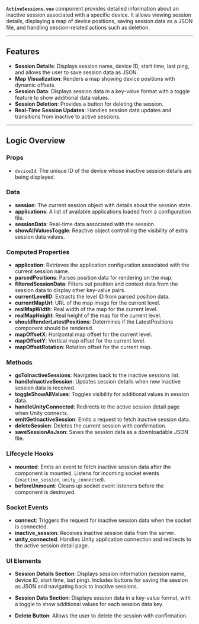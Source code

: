 **`ActiveSessions.vue`** component provides detailed information about an inactive session associated with a specific device. It allows viewing session details, displaying a map of device positions, saving session data as a JSON file, and handling session-related actions such as deletion.

---

## Features

- **Session Details**: Displays session name, device ID, start time, last ping, and allows the user to save session data as JSON.
- **Map Visualization**: Renders a map showing device positions with dynamic offsets.
- **Session Data**: Displays session data in a key-value format with a toggle feature to show additional data values.
- **Session Deletion**: Provides a button for deleting the session.
- **Real-Time Session Updates**: Handles session data updates and transitions from inactive to active sessions.

---

## Logic Overview

### **Props**
- `deviceId`: The unique ID of the device whose inactive session details are being displayed.

### **Data**
- **session**: The current session object with details about the session state.
- **applications**: A list of available applications loaded from a configuration file.
- **sessionData**: Real-time data associated with the session.
- **showAllValuesToggle**: Reactive object controlling the visibility of extra session data values.

### **Computed Properties**
- **application**: Retrieves the application configuration associated with the current session name.
- **parsedPositions**: Parses position data for rendering on the map.
- **filteredSessionData**: Filters out position and context data from the session data to display other key-value pairs.
- **currentLevelID**: Extracts the level ID from parsed position data.
- **currentMapUrl**: URL of the map image for the current level.
- **realMapWidth**: Real width of the map for the current level.
- **realMapHeight**: Real height of the map for the current level.
- **shouldRenderLatestPositions**: Determines if the LatestPositions component should be rendered.
- **mapOffsetX**: Horizontal map offset for the current level.
- **mapOffsetY**: Vertical map offset for the current level.
- **mapOffsetRotation**: Rotation offset for the current map.

### **Methods**
- **goToInactiveSessions**: Navigates back to the inactive sessions list.
- **handleInactiveSession**: Updates session details when new inactive session data is received.
- **toggleShowAllValues**: Toggles visibility for additional values in session data.
- **handleUnityConnected**: Redirects to the active session detail page when Unity connects.
- **emitGetInactiveSession**: Emits a request to fetch inactive session data.
- **deleteSession**: Deletes the current session with confirmation.
- **saveSessionAsJson**: Saves the session data as a downloadable JSON file.

### **Lifecycle Hooks**
- **mounted**: Emits an event to fetch inactive session data after the component is mounted. Listens for incoming socket events (`inactive_session`, `unity_connected`).
- **beforeUnmount**: Cleans up socket event listeners before the component is destroyed.

### **Socket Events**
- **connect**: Triggers the request for inactive session data when the socket is connected.
- **inactive_session**: Receives inactive session data from the server.
- **unity_connected**: Handles Unity application connection and redirects to the active session detail page.

### **UI Elements**
- **Session Details Section**: Displays session information (session name, device ID, start time, last ping). Includes buttons for saving the session as JSON and navigating back to inactive sessions.

- **Session Data Section**: Displays session data in a key-value format, with a toggle to show additional values for each session data key.

- **Delete Button**: Allows the user to delete the session with confirmation.